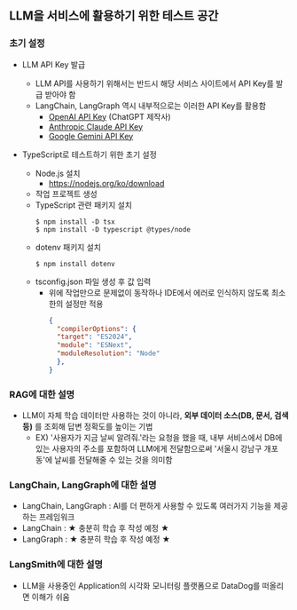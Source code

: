 ## LLM을 서비스에 활용하기 위한 테스트 공간

### 초기 설정
- LLM API Key 발급
  - LLM API를 사용하기 위해서는 반드시 해당 서비스 사이트에서 API Key를 발급 받아야 함
  - LangChain, LangGraph 역시 내부적으로는 이러한 API Key를 활용함
    - [OpenAI API Key](https://platform.openai.com/api-keys) (ChatGPT 제작사)
    - [Anthropic Claude API Key](https://console.anthropic.com/settings/keys)
    - [Google Gemini API Key](https://aistudio.google.com/apikey)
  

- TypeScript로 테스트하기 위한 초기 설정
  - Node.js 설치
    - https://nodejs.org/ko/download
  - 작업 프로젝트 생성
  - TypeScript 관련 패키지 설치
    ```shell
    $ npm install -D tsx
    $ npm install -D typescript @types/node
    ```
  - dotenv 패키지 설치
    ```shell
    $ npm install dotenv
    ```
  - tsconfig.json 파일 생성 후 값 입력
    - 위에 작업만으로 문제없이 동작하나 IDE에서 에러로 인식하지 않도록 최소한의 설정만 적용 
      ```tsconfig.json
      {
        "compilerOptions": {
        "target": "ES2024",
        "module": "ESNext",
        "moduleResolution": "Node"
        },
      }
      ```


### RAG에 대한 설명
  - LLM이 자체 학습 데이터만 사용하는 것이 아니라, **외부 데이터 소스(DB, 문서, 검색 등)** 를 조회해 답변 정확도를 높이는 기법
    - EX) '사용자가 지금 날씨 알려줘.'라는 요청을 했을 때, 내부 서비스에서 DB에 있는 사용자의 주소를 포함하여 LLM에게 전달함으로써 '서울시 강남구 개포동'에 날씨를 전달해줄 수 있는 것을 의미함


### LangChain, LangGraph에 대한 설명
  - LangChain, LangGraph : AI를 더 편하게 사용할 수 있도록 여러가지 기능을 제공하는 프레임워크
  - LangChain : ★ 충분히 학습 후 작성 예정 ★
  - LangGraph : ★ 충분히 학습 후 작성 예정 ★


### LangSmith에 대한 설명
  - LLM을 사용중인 Application의 시각화 모니터링 플랫폼으로 DataDog를 떠올리면 이해가 쉬움